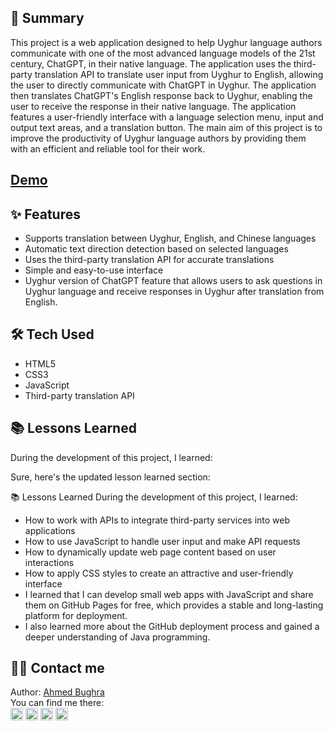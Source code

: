 ## 📝 Summary
This project is a web application designed to help Uyghur language authors communicate with one of the most advanced language models of the 21st century, ChatGPT, in their native language. The application uses the third-party translation API to translate user input from Uyghur to English, allowing the user to directly communicate with ChatGPT in Uyghur. The application then translates ChatGPT's English response back to Uyghur, enabling the user to receive the response in their native language. The application features a user-friendly interface with a language selection menu, input and output text areas, and a translation button. The main aim of this project is to improve the productivity of Uyghur language authors by providing them with an efficient and reliable tool for their work.
## [Demo](https://uycoder.github.io/gpt-uyghur/)

## ✨ Features
- Supports translation between Uyghur, English, and Chinese languages
- Automatic text direction detection based on selected languages
- Uses the third-party translation API for accurate translations
- Simple and easy-to-use interface
- Uyghur version of ChatGPT feature that allows users to ask questions in Uyghur language and receive responses in Uyghur after translation from English.

## 🛠️ Tech Used
- HTML5
- CSS3
- JavaScript
- Third-party translation API

## 📚 Lessons Learned
During the development of this project, I learned:

Sure, here's the updated lesson learned section:

📚 Lessons Learned
During the development of this project, I learned:
- How to work with APIs to integrate third-party services into web applications
- How to use JavaScript to handle user input and make API requests
- How to dynamically update web page content based on user interactions
- How to apply CSS styles to create an attractive and user-friendly interface
- I learned that I can develop small web apps with JavaScript and share them on GitHub Pages for free, which provides a stable and long-lasting platform for deployment.
- I also learned more about the GitHub deployment process and gained a deeper understanding of Java programming.

## 👨‍💻 Contact me
Author: [Ahmed Bughra](https://www.linkedin.com/in/ahmed-bughra/)
</br>
You can find me there: </br>
[<img src='https://www.pngall.com/wp-content/uploads/2016/07/Linkedin-Download-PNG.png' alt='linkedin' height='20'>](https://www.linkedin.com/in/ahmed-bughra/) [<img src='https://cdn.jsdelivr.net/npm/simple-icons@3.0.1/icons/github.svg' alt='github' height='20'>](https://github.com/Uycoder)
[<img src='https://encrypted-tbn0.gstatic.com/images?q=tbn:ANd9GcRYcIooQ9bkjqGM1p-kwFPb0h4zZEVDzzRS3uhdg1sySKkvvNTE_wm5WTQWK36k7LH744w&usqp=CAU' alt='hackerrank' height='20'>](https://www.hackerrank.com/ahmedbughra)  [<img src='https://upload.wikimedia.org/wikipedia/commons/thumb/e/ef/Stack_Overflow_icon.svg/768px-Stack_Overflow_icon.svg.png' alt='stackoverflow' height='20'>](https://stackoverflow.com/users/16111723/ahmad-ali)


